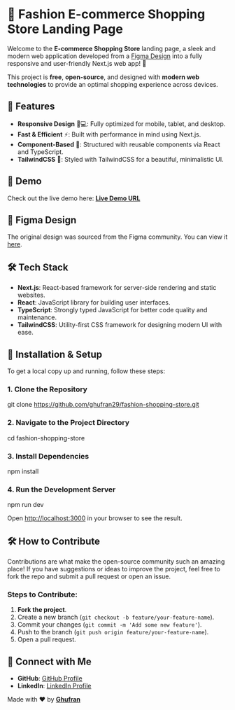 # 🛒 Fashion E-commerce Shopping Store Landing Page

Welcome to the **E-commerce Shopping Store** landing page, a sleek and modern web application developed from a [Figma Design](https://www.figma.com/community/file/1135871952737326157/shopping-website) into a fully responsive and user-friendly Next.js web app! 🚀

This project is **free**, **open-source**, and designed with **modern web technologies** to provide an optimal shopping experience across devices.

## 🌟 Features

- **Responsive Design** 📱💻: Fully optimized for mobile, tablet, and desktop.
- **Fast & Efficient** ⚡: Built with performance in mind using Next.js.
- **Component-Based** 🧩: Structured with reusable components via React and TypeScript.
- **TailwindCSS** 🎨: Styled with TailwindCSS for a beautiful, minimalistic UI.

## 🚀 Demo

Check out the live demo here: [**Live Demo URL**](#)

## 🎨 Figma Design

The original design was sourced from the Figma community. You can view it [here](https://www.figma.com/community/file/1135871952737326157/shopping-website).

## 🛠️ Tech Stack

- **Next.js**: React-based framework for server-side rendering and static websites.
- **React**: JavaScript library for building user interfaces.
- **TypeScript**: Strongly typed JavaScript for better code quality and maintenance.
- **TailwindCSS**: Utility-first CSS framework for designing modern UI with ease.


## 🚀 Installation & Setup

To get a local copy up and running, follow these steps:

### 1. Clone the Repository

git clone https://github.com/ghufran29/fashion-shopping-store.git

### 2. Navigate to the Project Directory

cd fashion-shopping-store

### 3. Install Dependencies

npm install

### 4. Run the Development Server

npm run dev


Open [http://localhost:3000](http://localhost:3000) in your browser to see the result.

## 🛠️ How to Contribute

Contributions are what make the open-source community such an amazing place! If you have suggestions or ideas to improve the project, feel free to fork the repo and submit a pull request or open an issue.

### Steps to Contribute:

1. **Fork the project**.
2. Create a new branch (`git checkout -b feature/your-feature-name`).
3. Commit your changes (`git commit -m 'Add some new feature'`).
4. Push to the branch (`git push origin feature/your-feature-name`).
5. Open a pull request.

## 🔗 Connect with Me

- **GitHub**: [GitHub Profile](https://github.com/ghufran29)
- **LinkedIn**: [LinkedIn Profile](https://www.linkedin.com/in/ghufran29/)


Made with ❤️ by [**Ghufran**](https://github.com/ghufran29)

